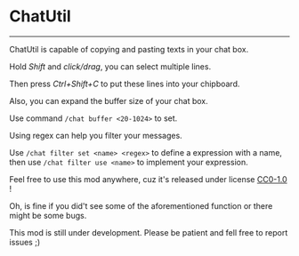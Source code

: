# ChatUtil

-----------------------------------
ChatUtil is capable of copying and pasting texts in your chat
 box.
 
Hold *Shift* and *click/drag*, you can select multiple lines.

Then press *Ctrl+Shift+C* to put these lines into your
 chipboard.
 
Also, you can expand the buffer size of your chat box.

Use command `/chat buffer <20-1024>` to set.

Using regex can help you filter your messages.

Use `/chat filter set <name> <regex>` to define a expression
 with a name,
then use `/chat filter use <name>` to implement your expression.

Feel free to use this mod anywhere, cuz it's released under license [CC0-1.0](./LICENSE) !

Oh, is fine if you did't see some of the aforementioned function or there might be some bugs.

This mod is still under development. Please be patient and fell free to report issues ;)

